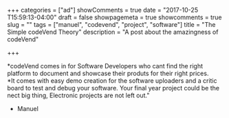 ﻿+++
categories = ["ad"]
showComments = true
date = "2017-10-25 T15:59:13-04:00"
draft = false
showpagemeta = true
showcomments = true
slug = ""
tags = ["manuel", "codevend", "project", "software"]
title = "The Simple codeVend Theory"
description = "A post about the amazingness of codeVend"

+++


*codeVend comes in for Software Developers who cant find the right platform to document and showcase their produts for their right prices.<br>
*It comes with easy demo creation for the software uploaders and a critic board to test and debug your software. Your final year project could 
be the nect big thing, Electronic projects are not left out."

- Manuel
